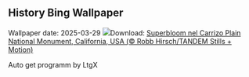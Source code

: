 ## History Bing Wallpaper
Wallpaper date: 2025-03-29
![](https://www.bing.com/th?id=OHR.CarrizoBloom_IT-IT9336939108_UHD.jpg&w=1000)Download: [Superbloom nel Carrizo Plain National Monument, California, USA (© Robb Hirsch/TANDEM Stills + Motion)](https://www.bing.com/th?id=OHR.CarrizoBloom_IT-IT9336939108_UHD.jpg)

Auto get programm by LtgX
